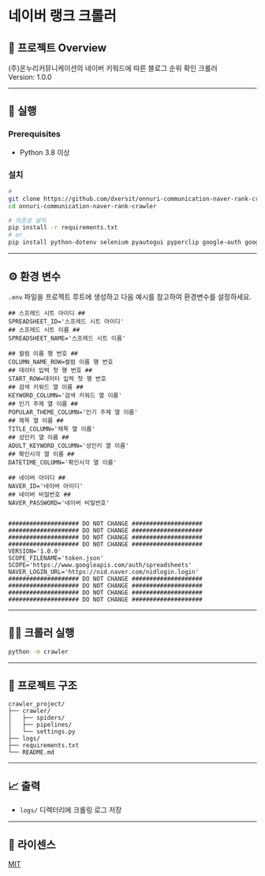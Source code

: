 # 네이버 랭크 크롤러

## 📖 프로젝트 Overview
(주)온누리커뮤니케이션의 네이버 키워드에 따른 블로그 순위 확인 크롤러  
Version: 1.0.0

---

## 🚀 실행

### Prerequisites
- Python 3.8 이상

### 설치
```bash
# 
git clone https://github.com/dxersit/onnuri-communication-naver-rank-crawler.git
cd onnuri-communication-naver-rank-crawler

# 의존성 설치
pip install -r requirements.txt
# or
pip install python-dotenv selenium pyautogui pyperclip google-auth google-auth-oauthlib google-api-python-client


```

---

## ⚙️ 환경 변수
`.env` 파일을 프로젝트 루트에 생성하고 다음 예시를 참고하여 환경변수를 설정하세요.
```env
## 스프레드 시트 아이디 ##
SPREADSHEET_ID='스프레드 시트 아이디'
## 스프레드 시트 이름 ##
SPREADSHEET_NAME='스프레드 시트 이름'

## 컬럼 이름 행 번호 ##
COLUMN_NAME_ROW=컬럼 이름 행 번호
## 데이터 입력 첫 행 번호 ##
START_ROW=데이터 입력 첫 행 번호
## 검색 키워드 열 이름 ##
KEYWORD_COLUMN='검색 키워드 열 이름'
## 인기 주제 열 이름 ##
POPULAR_THEME_COLUMN='인기 주제 열 이름'
## 제목 열 이름 ##
TITLE_COLUMN='제목 열 이름'
## 성인키 열 이름 ##
ADULT_KEYWORD_COLUMN='성인키 열 이름'
## 확인시각 열 이름 ##
DATETIME_COLUMN='확인시각 열 이름'

## 네이버 아이디 ##
NAVER_ID='네이버 아이디'
## 네이버 비밀번호 ##
NAVER_PASSWORD='네이버 비밀번호'


#################### DO NOT CHANGE ####################
#################### DO NOT CHANGE ####################
#################### DO NOT CHANGE ####################
#################### DO NOT CHANGE ####################
VERSION='1.0.0'
SCOPE_FILENAME='token.json'
SCOPE='https://www.googleapis.com/auth/spreadsheets'
NAVER_LOGIN_URL='https://nid.naver.com/nidlogin.login'
#################### DO NOT CHANGE ####################
#################### DO NOT CHANGE ####################
#################### DO NOT CHANGE ####################
#################### DO NOT CHANGE ####################
```

---

## 🏃‍♀️ 크롤러 실행
```bash
python -m crawler
```

---

## 📂 프로젝트 구조
```
crawler_project/
├── crawler/
│   ├── spiders/
│   ├── pipelines/
│   └── settings.py
├── logs/
├── requirements.txt
└── README.md
```

---

## 📈 출력
- `logs/` 디렉터리에 크롤링 로그 저장  

---

## 📄 라이센스
[MIT](https://opensource.org/licenses/MIT)
